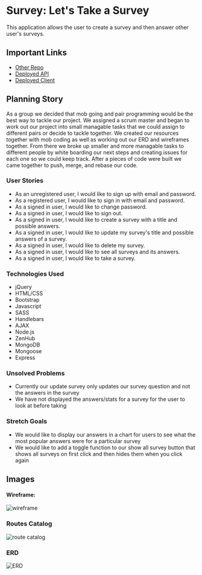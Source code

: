 # Survey: Let's Take a Survey

This application allows the user to create a survey and then answer other user's surveys.

## Important Links

- [Other Repo](https://github.com/team-grilled-cheese/back-end)
- [Deployed API](www.link.com)
- [Deployed Client](https://team-grilled-cheese.github.io/front-end/)

## Planning Story
As a group we decided that mob going and pair programming would be the best way to tackle our project. We assigned a scrum master and began to work out our project into small managable tasks that we could assign to different pairs or decide to tackle together. We created our resources together with mob coding as well as working out our ERD and wireframes together. From there we broke up smaller and more managable tasks to different people by white boarding our next steps and creating issues for each one so we could keep track. After a pieces of code were built we came together to push, merge, and rebase our code.

### User Stories

- As an unregistered user, I would like to sign up with email and password.
- As a registered user, I would like to sign in with email and password.
- As a signed in user, I would like to change password.
- As a signed in user, I would like to sign out.
- As a signed in user, I would like to create a survey with a title and possible answers.
- As a signed in user, I would like to update my survey's title and possible answers of a survey.
- As a signed in user, I would like to delete my survey.
- As a signed in user, I would like to see all surveys and its answers.
- As a signed in user, I would like to take a survey.

### Technologies Used

- jQuery
- HTML/CSS
- Bootstrap
- Javascript
- SASS
- Handlebars
- AJAX
- Node.js
- ZenHub
- MongoDB
- Mongoose
- Express

### Unsolved Problems

- Currently our update survey only updates our survey question and not the answers in the survey
- We have not displayed the answers/stats for a survey for the user to look at before taking

### Stretch Goals
- We would like to display our answers in a chart for users to see what the most popular answers were for a particular survey
- We would like to add a toggle function to our show all survey button that shows all surveys on first click and then hides them when you click again

## Images

#### Wireframe:
![wireframe](https://i.imgur.com/RZVxwRI.jpg)

### Routes Catalog
![route catalog]('./public/img/RoutesCatalog.png')

### ERD
![ERD]('./public/img/Project3ERD.png')
